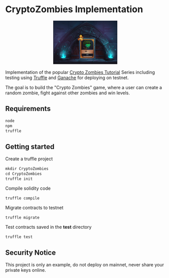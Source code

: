 # CryptoZombies Implementation 

<p align="center">
<img src=https://github.com/agathakry/CryptoZombies/blob/main/assets/Screenshot%202022-04-15%20at%2020.26.12.png width="40%">
</p>

Implementation of the popular [Crypto Zombies Tutorial](https://cryptozombies.io/) Series including testing using [Truffle](https://trufflesuite.com/) and [Ganache](https://trufflesuite.com/ganache/) for deploying on testnet. 

The goal is to build the "Crypto Zombies" game, where a user can create a random zombie, fight against other zombies and win levels. 

## Requirements 
```
node
npm
truffle 
```

## Getting started 
Create a truffle project
```
mkdir CryptoZombies 
cd CryptoZombies
truffle init
```
Compile solidity code
```
truffle compile
```
Migrate contracts to testnet 
``` 
truffle migrate 
```
Test contracts saved in the **test** directory 
```
truffle test
```

## Security Notice
This project is only an example, do not deploy on mainnet, never share your private keys online.